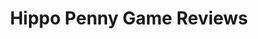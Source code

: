 ---
title: Hippo Penny Game Reviews
layout: scoredetail
permalink: /meta-score/deadlink
header:
  teaser: /assets/images/deadlink.jpg
  video:
    id: 2_u-nSFeIyw
    provider: youtube
---